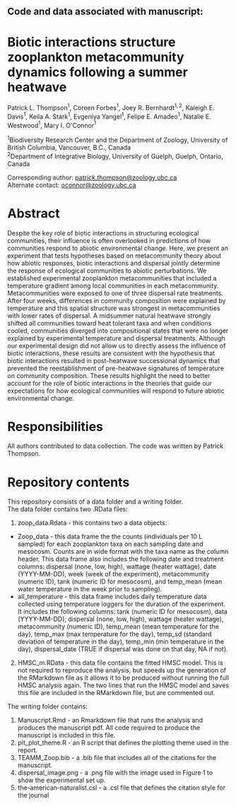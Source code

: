 ## Code and data associated with manuscript:
# Biotic interactions structure zooplankton metacommunity dynamics following a summer heatwave

Patrick L. Thompson$^1$, Coreen Forbes$^1$, Joey R. Bernhardt$^{1,2}$, Kaleigh E. Davis$^1$, Keila A. Stark$^1$, Evgeniya Yangel$^1$, Felipe E. Amadeo$^1$, Natalie E. Westwood$^1$, Mary I. O'Connor$^1$

$^1$Biodiversity Research Center and the Department of Zoology, University of British Columbia, Vancouver, B.C., Canada  
$^2$Department of Integrative Biology, University of Guelph, Guelph, Ontario, Canada

Corresponding author: patrick.thompson@zoology.ubc.ca  
Alternate contact: oconnor@zoology.ubc.ca  

# Abstract
Despite the key role of biotic interactions in structuring ecological communities, their influence is often overlooked in predictions of how communities respond to abiotic environmental change. Here, we present an experiment that tests hypotheses based on metacommunity theory about how abiotic responses, biotic interactions and dispersal jointly determine the response of ecological communities to abiotic perturbations. We established experimental zooplankton metacommunities that included a temperature gradient among local communities in each metacommunity. Metacommunities were exposed to one of three dispersal rate treatments. After four weeks, differences in community composition were explained by temperature and this spatial structure was strongest in metacommunities with lower rates of dispersal. A midsummer natural heatwave strongly shifted all communities toward heat tolerant taxa and when conditions cooled, communities diverged into compositional states that were no longer explained by experimental temperature and dispersal treatments. Although our experimental design did not allow us to directly assess the influence of biotic interactions, these results are consistent with the hypothesis that biotic interactions resulted in post-heatwave successional dynamics that prevented the reestablishment of pre-heatwave signatures of temperature on community composition. These results highlight the need to better account for the role of biotic interactions in the theories that guide our expectations for how ecological communities will respond to future abiotic environmental change.  

# Responsibilities  
All authors contributed to data collection. The code was written by Patrick Thompson.  
         
# Repository contents  
This repository consists of a data folder and a writing folder.  
The data folder contains two .RData files:  
1. zoop_data.Rdata - this contains two a data objects:  
* Zoop_data - this data frame the the counts (individuals per 10 L sampled) for each zooplankton taxa on each sampling date and mesocosm. Counts are in wide format with the taxa name as the column header. This data frame also includes the following date and treatment columns: dispersal (none, low, high), wattage (heater wattage), date (YYYY-MM-DD), week (week of the experiment), metacommunity (numeric ID), tank (numeric ID for mesocosm), and temp_mean (mean water temperature in the week prior to sampling).  
* all_temperature - this data frame includes daily temperature data collected using temperature loggers for the duration of the experiment. It includes the following columns: tank (numeric ID for mesocosm), data (YYYY-MM-DD), dispersal (none, low, high), wattage (heater wattage), metacommunity (numeric ID), temp_mean (mean temperature for the day), temp_max (max temperature for the day), temp_sd (standard deviation of temperature in the day), temp_min (min temperature in the day), dispersal_date (TRUE if dispersal was done on that day, NA if not).  
2. HMSC_m.RData - this data file contains the fitted HMSC model. This is not required to reproduce the analysis, but speeds up the generation of the RMarkdown file as it allows it to be produced without running the full HMSC analysis again. The  two lines that run the HMSC model and saves this file are included in the RMarkdown file, but are commented out.

The writing folder contains:
1. Manuscript.Rmd - an Rmarkdown file that runs the analysis and produces the manuscript pdf. All code required to produce the manuscript is included in this file.
2. plt_plot_theme.R - an R script that defines the plotting theme used in the report.
3. TEAMM_Zoop.bib - a .bib file that includes all of the citations for the manuscript.
4. dispersal_image.png - a .png file with the image used in Figure 1 to show the experimental set up.
5. the-american-naturalist.csl - a .csl file that defines the citation style for the journal
